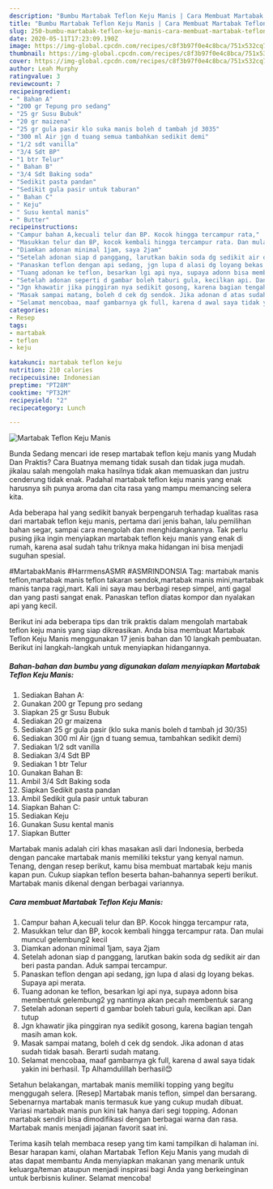 ```yaml
---
description: "Bumbu Martabak Teflon Keju Manis | Cara Membuat Martabak Teflon Keju Manis Yang Menggugah Selera"
title: "Bumbu Martabak Teflon Keju Manis | Cara Membuat Martabak Teflon Keju Manis Yang Menggugah Selera"
slug: 250-bumbu-martabak-teflon-keju-manis-cara-membuat-martabak-teflon-keju-manis-yang-menggugah-selera
date: 2020-05-11T17:23:09.190Z
image: https://img-global.cpcdn.com/recipes/c8f3b97f0e4c8bca/751x532cq70/martabak-teflon-keju-manis-foto-resep-utama.jpg
thumbnail: https://img-global.cpcdn.com/recipes/c8f3b97f0e4c8bca/751x532cq70/martabak-teflon-keju-manis-foto-resep-utama.jpg
cover: https://img-global.cpcdn.com/recipes/c8f3b97f0e4c8bca/751x532cq70/martabak-teflon-keju-manis-foto-resep-utama.jpg
author: Leah Murphy
ratingvalue: 3
reviewcount: 7
recipeingredient:
- " Bahan A"
- "200 gr Tepung pro sedang"
- "25 gr Susu Bubuk"
- "20 gr maizena"
- "25 gr gula pasir klo suka manis boleh d tambah jd 3035"
- "300 ml Air jgn d tuang semua tambahkan sedikit demi"
- "1/2 sdt vanilla"
- "3/4 Sdt BP"
- "1 btr Telur"
- " Bahan B"
- "3/4 Sdt Baking soda"
- "Sedikit pasta pandan"
- "Sedikit gula pasir untuk taburan"
- " Bahan C"
- " Keju"
- " Susu kental manis"
- " Butter"
recipeinstructions:
- "Campur bahan A,kecuali telur dan BP. Kocok hingga tercampur rata,"
- "Masukkan telur dan BP, kocok kembali hingga tercampur rata. Dan mulai muncul gelembung2 kecil"
- "Diamkan adonan minimal 1jam, saya 2jam"
- "Setelah adonan siap d panggang, larutkan bakin soda dg sedikit air dan beri pasta pandan. Aduk sampai tercampur."
- "Panaskan teflon dengan api sedang, jgn lupa d alasi dg loyang bekas. Supaya api merata."
- "Tuang adonan ke teflon, besarkan lgi api nya, supaya adonn bisa membentuk gelembung2 yg nantinya akan pecah membentuk sarang"
- "Setelah adonan seperti d gambar boleh taburi gula, kecilkan api. Dan tutup"
- "Jgn khawatir jika pinggiran nya sedikit gosong, karena bagian tengah masih aman kok."
- "Masak sampai matang, boleh d cek dg sendok. Jika adonan d atas sudah tidak basah. Berarti sudah matang."
- "Selamat mencobaa, maaf gambarnya gk full, karena d awal saya tidak yakin ini berhasil. Tp Alhamdulillah berhasil😊"
categories:
- Resep
tags:
- martabak
- teflon
- keju

katakunci: martabak teflon keju 
nutrition: 210 calories
recipecuisine: Indonesian
preptime: "PT28M"
cooktime: "PT32M"
recipeyield: "2"
recipecategory: Lunch

---
```



![Martabak Teflon Keju Manis](https://img-global.cpcdn.com/recipes/c8f3b97f0e4c8bca/751x532cq70/martabak-teflon-keju-manis-foto-resep-utama.jpg)

Bunda Sedang mencari ide resep martabak teflon keju manis yang Mudah Dan Praktis? Cara Buatnya memang tidak susah dan tidak juga mudah. jikalau salah mengolah maka hasilnya tidak akan memuaskan dan justru cenderung tidak enak. Padahal martabak teflon keju manis yang enak harusnya sih punya aroma dan cita rasa yang mampu memancing selera kita.

Ada beberapa hal yang sedikit banyak berpengaruh terhadap kualitas rasa dari martabak teflon keju manis, pertama dari jenis bahan, lalu pemilihan bahan segar, sampai cara mengolah dan menghidangkannya. Tak perlu pusing jika ingin menyiapkan martabak teflon keju manis yang enak di rumah, karena asal sudah tahu triknya maka hidangan ini bisa menjadi suguhan spesial.

#MartabakManis #HarrmensASMR #ASMRINDONSIA Tag: martabak manis teflon,martabak manis teflon takaran sendok,martabak manis mini,martabak manis tanpa ragi,mart. Kali ini saya mau berbagi resep simpel, anti gagal dan yang pasti sangat enak. Panaskan teflon diatas kompor dan nyalakan api yang kecil.


Berikut ini ada beberapa tips dan trik praktis dalam mengolah martabak teflon keju manis yang siap dikreasikan. Anda bisa membuat Martabak Teflon Keju Manis menggunakan 17 jenis bahan dan 10 langkah pembuatan. Berikut ini langkah-langkah untuk menyiapkan hidangannya.

<!--inarticleads1-->

##### Bahan-bahan dan bumbu yang digunakan dalam menyiapkan Martabak Teflon Keju Manis:

1. Sediakan  Bahan A:
1. Gunakan 200 gr Tepung pro sedang
1. Siapkan 25 gr Susu Bubuk
1. Sediakan 20 gr maizena
1. Sediakan 25 gr gula pasir (klo suka manis boleh d tambah jd 30/35)
1. Sediakan 300 ml Air (jgn d tuang semua, tambahkan sedikit demi)
1. Sediakan 1/2 sdt vanilla
1. Sediakan 3/4 Sdt BP
1. Sediakan 1 btr Telur
1. Gunakan  Bahan B:
1. Ambil 3/4 Sdt Baking soda
1. Siapkan Sedikit pasta pandan
1. Ambil Sedikit gula pasir untuk taburan
1. Siapkan  Bahan C:
1. Sediakan  Keju
1. Gunakan  Susu kental manis
1. Siapkan  Butter


Martabak manis adalah ciri khas masakan asli dari Indonesia, berbeda dengan pancake martabak manis memiliki tekstur yang kenyal namun. Tenang, dengan resep berikut, kamu bisa membuat martabak keju manis kapan pun. Cukup siapkan teflon beserta bahan-bahannya seperti berikut. Martabak manis dikenal dengan berbagai variannya. 

<!--inarticleads2-->

##### Cara membuat Martabak Teflon Keju Manis:

1. Campur bahan A,kecuali telur dan BP. Kocok hingga tercampur rata,
1. Masukkan telur dan BP, kocok kembali hingga tercampur rata. Dan mulai muncul gelembung2 kecil
1. Diamkan adonan minimal 1jam, saya 2jam
1. Setelah adonan siap d panggang, larutkan bakin soda dg sedikit air dan beri pasta pandan. Aduk sampai tercampur.
1. Panaskan teflon dengan api sedang, jgn lupa d alasi dg loyang bekas. Supaya api merata.
1. Tuang adonan ke teflon, besarkan lgi api nya, supaya adonn bisa membentuk gelembung2 yg nantinya akan pecah membentuk sarang
1. Setelah adonan seperti d gambar boleh taburi gula, kecilkan api. Dan tutup
1. Jgn khawatir jika pinggiran nya sedikit gosong, karena bagian tengah masih aman kok.
1. Masak sampai matang, boleh d cek dg sendok. Jika adonan d atas sudah tidak basah. Berarti sudah matang.
1. Selamat mencobaa, maaf gambarnya gk full, karena d awal saya tidak yakin ini berhasil. Tp Alhamdulillah berhasil😊


Setahun belakangan, martabak manis memiliki topping yang begitu menggugah selera. [Resep] Martabak manis teflon, simpel dan bersarang. Sebenarnya martabak manis termasuk kue yang cukup mudah dibuat. Variasi martabak manis pun kini tak hanya dari segi topping. Adonan martabak sendiri bisa dimodifikasi dengan berbagai warna dan rasa. Martabak manis menjadi jajanan favorit saat ini. 

Terima kasih telah membaca resep yang tim kami tampilkan di halaman ini. Besar harapan kami, olahan Martabak Teflon Keju Manis yang mudah di atas dapat membantu Anda menyiapkan makanan yang menarik untuk keluarga/teman ataupun menjadi inspirasi bagi Anda yang berkeinginan untuk berbisnis kuliner. Selamat mencoba!
